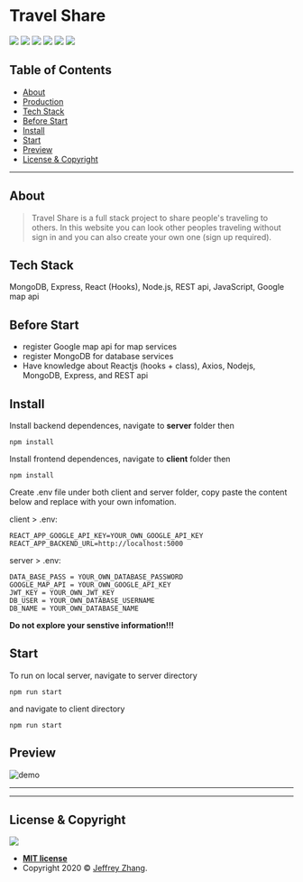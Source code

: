 # Travel Share

![](https://img.shields.io/github/issues/zhenyu0519/Travel-Share?color=red&style=flat-square)
![](https://img.shields.io/github/forks/zhenyu0519/Travel-Share?color=green&style=flat-square)
![](https://img.shields.io/github/stars/zhenyu0519/Travel-Share?color=yellow&style=flat-square)
![](https://img.shields.io/github/license/zhenyu0519/Travel-Share?style=flat-square)
![](https://img.shields.io/github/repo-size/zhenyu0519/Travel-Share?color=orange&style=flat-square)
![](https://img.shields.io/github/languages/top/zhenyu0519/Travel-Share?color=blue&style=flat-square)


## Table of Contents 

  - [About](#about)
  - [Production](#production)
  - [Tech Stack](#tech-stack)
  - [Before Start](#before-start)
  - [Install](#install)
  - [Start](#start)
  - [Preview](#preview)
  - [License & Copyright](#license-&-copyright)

---

## About
 > Travel Share is a full stack project to share people's traveling to others. In this website you can look other peoples traveling without sign in and you can also create your own one (sign up required). 


## Tech Stack
MongoDB, Express, React (Hooks), Node.js, REST api, JavaScript, Google map api

## Before Start 
* register Google map api for map services
* register MongoDB for database services
* Have knowledge about Reactjs (hooks + class), Axios, Nodejs, MongoDB, Express, and REST api

## Install
  Install backend dependences, navigate to **server** folder then
  ```
  npm install
  ```
  Install frontend dependences, navigate to **client** folder then
  ```
  npm install
  ```
  Create .env file under both client and server folder, copy paste the content below and replace with your own infomation.

  client > .env:
  ```
  REACT_APP_GOOGLE_API_KEY=YOUR_OWN_GOOGLE_API_KEY
  REACT_APP_BACKEND_URL=http://localhost:5000
  ```

  server > .env:
  ```
  DATA_BASE_PASS = YOUR_OWN_DATABASE_PASSWORD
  GOOGLE_MAP_API = YOUR_OWN_GOOGLE_API_KEY
  JWT_KEY = YOUR_OWN_JWT_KEY
  DB_USER = YOUR_OWN_DATABASE_USERNAME
  DB_NAME = YOUR_OWN_DATABASE_NAME
  ```
  **Do not explore your senstive information!!!**

## Start
  To run on local server, navigate to server directory
  ```
  npm run start
  ```

  and navigate to client directory
  ```
  npm run start
  ```


## Preview
![demo](https://github.com/zhenyu0519/Travel-Share/tree/master/client/public/demo.gif)

---


---
## License & Copyright

![](https://img.shields.io/github/license/zhenyu0519/Travel-Share?style=flat-square)

- **[MIT license](http://opensource.org/licenses/mit-license.php)**
- Copyright 2020 © <a href="https://github.com/zhenyu0519/Travel-Share" target="_blank">Jeffrey Zhang</a>.

